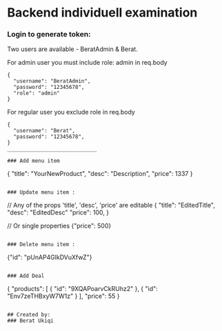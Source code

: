# Backend individuell examination

### Login to generate token:
Two users are available - BeratAdmin & Berat. 

For admin user you must include role: admin in req.body
```
{
  "username": "BeratAdmin",
  "password": "12345678",
  "role": "admin"
}
```

For regular user you exclude role in req.body
```
{
  "username": "Berat",
  "password": "12345678",
}
_____________________________

### Add menu item
```
{
  "title": "YourNewProduct",
  "desc": "Description",
  "price": 1337
}
```

### Update menu item :
```
// Any of the props 'title', 'desc', 'price' are editable
{
  "title": "EditedTitle",
  "desc": "EditedDesc"
  "price": 100,
}

// Or single properties
{"price": 500}
```

### Delete menu item :
```
{"id": "pUnAP4GlkDVuXfwZ"}
```

### Add Deal
```
{
  "products": [
    {
      "id": "9XQAPoarvCkRUhz2"
    },
    {
      "id": "Env7zeTHBxyW7W1z"
    }
  ],
  "price": 55
}
```

## Created by:
### Berat Ukiqi
